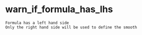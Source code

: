 # warn_if_formula_has_lhs

    Formula has a left hand side
    Only the right hand side will be used to define the smooth

